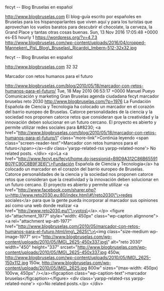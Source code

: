 fecyt -- Blog Bruselas en español

http://www.blogbruselas.com El blog-guía escrito por españoles en
Bruselas para los hispanoparlantes que viven aquí y para los turistas
que aprovechan los vuelos baratos para descubrir el chocolate, la
cerveza, la Grand Place y tantas otras cosas buenas. Sun, 13 Nov 2016
17:05:48 +0000 es-ES hourly 1 https://wordpress.org/?v=4.7.3
http://www.blogbruselas.com/wp-content/uploads/2016/04/cropped-Manneken\_Pis\_Blog\_Bruselas\_Ricardo\_Imbern-512-32x32.jpg

fecyt -- Blog Bruselas en español

http://www.blogbruselas.com 32 32

Marcador con retos humanos para el futuro

http://www.blogbruselas.com/blog/2010/05/18/marcador-con-retos-humanos-para-el-futuro/
Tue, 18 May 2010 06:53:17 +0000 Manuel Pueyo Comunicación y marketing
Gran Bruselas agenda ciudadana fecyt marcador bruselas reto 2030
http://www.blogbruselas.com/?p=1976 La Fundación Española de Ciencia y
Tecnologia ha colocado un marcador en el corazón del barrio europeo de
Bruselas. Catorce personalidades de la ciencia y la sociedad nos
proponen catorce retos que consideran que la creatividad y la innovación
deben solucionar en un futuro cercano. El proyecto es abierto y permite
utilizar redes sociales para &\#8230; \<a
href=\"http://www.blogbruselas.com/blog/2010/05/18/marcador-con-retos-humanos-para-el-futuro/\"
class=\"more-link\"\>Continúa leyendo \<span
class=\"screen-reader-text\"\>Marcador con retos humanos para el
futuro\</span\>\</a\>\<div class=\'yarpp-related-rss
yarpp-related-none\'\> No related posts. \</div\> \<p\>La \<a
href=\"http://www.fecyt.es/fecyt/home.do;jsessionid=B9D9A312C86B65591B07FC90C8B9F3E6\"\>Fundación
Española de Ciencia y Tecnologia\</a\> ha colocado un marcador en el
corazón del barrio europeo de Bruselas. Catorce personalidades de la
ciencia y la sociedad nos proponen catorce retos que consideran que la
creatividad y la innovación deben solucionar en un futuro cercano. El
proyecto es abierto y permite utilizar \<a
href=\"http://www.facebook.com/sharer.php?u=http://www.reto2030.eu:80/index.html\#!/reto2030\"\>redes
sociales\</a\> para que la gente pueda incorporar al marcador sus
opiniones así como una web donde realizar \<a
href=\"http://www.reto2030.eu/\"\>votos\</a\>.\</p\> \<figure
id=\"attachment\_1977\" style=\"width: 450px\" class=\"wp-caption
alignnone\"\>\<a rel=\"attachment wp-att-1977\"
href=\"http://www.blogbruselas.com/2010/05/marcador-con-retos-humanos-para-el-futuro.html/img\_2625\"\>\<img
class=\"size-medium wp-image-1977\"
src=\"http://www.blogbruselas.com/wp-content/uploads/2010/05/IMG\_2625-450x337.jpg\"
alt=\"reto 2030\" width=\"450\" height=\"337\"
srcset=\"http://www.blogbruselas.com/wp-content/uploads/2010/05/IMG\_2625-450x337.jpg
450w,
http://www.blogbruselas.com/wp-content/uploads/2010/05/IMG\_2625-150x112.jpg
150w,
http://www.blogbruselas.com/wp-content/uploads/2010/05/IMG\_2625.jpg
800w\" sizes=\"(max-width: 450px) 100vw, 450px\" /\>\</a\>\<figcaption
class=\"wp-caption-text\"\>marcador bruselas\</figcaption\>\</figure\>
\<div class=\'yarpp-related-rss yarpp-related-none\'\> \<p\>No related
posts.\</p\> \</div\>
